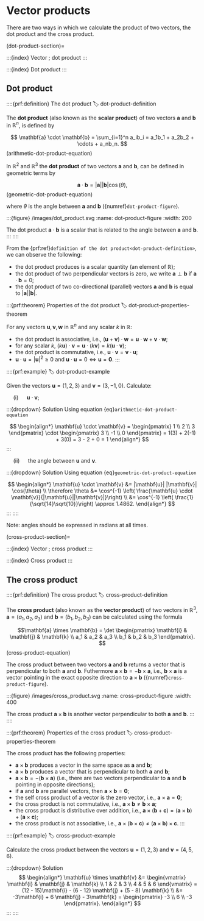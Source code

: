 # Vector products

There are two ways in which we calculate the product of two vectors, the dot product and the cross product.

(dot-product-section)=

:::{index} Vector ; dot product
:::

:::{index} Dot product
:::

## Dot product

::::{prf:definition} The dot product
:label: dot-product-definition

The **dot product** (also known as the **scalar product**) of two vectors $\mathbf{a}$ and $\mathbf{b}$ in $\mathbb{R}^n$, is defined by

$$ \mathbf{a} \cdot \mathbf{b} = \sum_{i=1}^n a_ib_i = a_1b_1 + a_2b_2 + \cdots + a_nb_n. $$(arithmetic-dot-product-equation)

In $\mathbb{R}^2$ and $\mathbb{R}^3$ the **dot product** of two vectors $\mathbf{a}$ and $\mathbf{b}$, can be defined in geometric terms by

$$ \mathbf{a} \cdot \mathbf{b} = |\mathbf{a}| |\mathbf{b}| \cos(\theta), $$(geometric-dot-product-equation)

where $\theta$ is the angle between $\mathbf{a}$ and $\mathbf{b}$ ({numref}`dot-product-figure`).

:::{figure} /images/dot_product.svg
:name: dot-product-figure
:width: 200

The dot product $\mathbf{a} \cdot \mathbf{b}$ is a scalar that is related to the angle between $\mathbf{a}$ and $\mathbf{b}$.
:::
::::

From the {prf:ref}`definition of the dot product<dot-product-definition>`, we can observe the following:

- the dot product produces is a scalar quantity (an element of $\mathbb{R}$);
- the dot product of two perpendicular vectors is zero, we write $\mathbf{a}\perp\mathbf{b}$ if $\mathbf{a}\cdot\mathbf{b}=0$;
- the dot product of two co-directional (parallel) vectors $\mathbf{a}$ and $\mathbf{b}$ is equal to $|\mathbf{a}| |\mathbf{b}|$.

:::{prf:theorem} Properties of the dot product
:label: dot-product-properties-theorem

For any vectors $\mathbf{u},\mathbf{v},\mathbf{w}$ in $\mathbb{R}^n$ and any scalar $k$ in $\mathbb{R}$:

- the dot product is associative, i.e., $(\mathbf{u} + \mathbf{v})\cdot \mathbf{w} = \mathbf{u} \cdot \mathbf{w} + \mathbf{v} \cdot \mathbf{w}$;
- for any scalar $k$, $(k \mathbf{u})\cdot \mathbf{v} = \mathbf{u} \cdot (k \mathbf{v})= k (\mathbf{u} \cdot \mathbf{v})$;
- the dot product is commutative, i.e., $\mathbf{u} \cdot \mathbf{v} = \mathbf{v} \cdot \mathbf{u}$;
- $\mathbf{u} \cdot \mathbf{u} = |\mathbf{u}|^2 \geq 0 \text{ and } \mathbf{u} \cdot \mathbf{u} = 0 \iff \mathbf{u} = \mathbf{0}.$
:::

::::{prf:example}
:label: dot-product-example

Given the vectors $\mathbf{u} = (1, 2, 3)$ and $\mathbf{v} = (3, -1, 0)$. Calculate:

&emsp; (i) &emsp; $\mathbf{u} \cdot \mathbf{v}$;

:::{dropdown} Solution
Using equation {eq}`arithmetic-dot-product-equation`

$$ \begin{align*}
    \mathbf{u} \cdot \mathbf{v} = \begin{pmatrix} 1 \\ 2 \\ 3 \end{pmatrix} \cdot \begin{pmatrix} 3 \\ -1 \\ 0 \end{pmatrix} = 1(3) + 2(-1) + 3(0) = 3 - 2 + 0 = 1
\end{align*} $$
:::

&emsp; (ii) &emsp; the angle between $\mathbf{u}$ and $\mathbf{v}$.

:::{dropdown} Solution
Using equation {eq}`geometric-dot-product-equation`

$$ \begin{align*}
    \mathbf{u} \cdot \mathbf{v} &= |\mathbf{u}| |\mathbf{v}| \cos(\theta) \\
    \therefore \theta &= \cos^{-1} \left( \frac{\mathbf{u} \cdot \mathbf{v}}{|\mathbf{u}||\mathbf{v}|}\right) \\
    &= \cos^{-1} \left( \frac{1}{\sqrt{14}\sqrt{10}}\right) \approx 1.4862.
\end{align*} $$
:::
::::

Note: angles should be expressed in radians at all times.

(cross-product-section)=

:::{index} Vector ; cross product
:::

:::{index} Cross product
:::

## The cross product

::::{prf:definition} The cross product
:label: cross-product-definition

The **cross product** (also known as the **vector product**) of two vectors in $\mathbb{R}^3$, $\mathbf{a}=(a_1,a_2,a_3)$ and $\mathbf{b}=(b_1,b_2,b_3)$ can be calculated using the formula

$$\mathbf{a} \times \mathbf{b} = \det 
\begin{pmatrix}
    \mathbf{i} & \mathbf{j} & \mathbf{k} \\
    a_1 & a_2 & a_3 \\
    b_1 & b_2 & b_3
\end{pmatrix}. $$(cross-product-equation)

The cross product between two vectors $\mathbf{a}$ and $\mathbf{b}$ returns a vector that is perpendicular to both $\mathbf{a}$ and $\mathbf{b}$. Futhermore $\mathbf{a} \times \mathbf{b} = -\mathbf{b} \times \mathbf{a}$, i.e., $\mathbf{b} \times \mathbf{a}$ is a vector pointing in the exact opposite direction to $\mathbf{a} \times \mathbf{b}$ ({numref}`cross-product-figure`).

:::{figure} /images/cross_product.svg
:name: cross-product-figure
:width: 400

The cross product $\mathbf{a} \times \mathbf{b}$ is another vector perpendicular to both $\mathbf{a}$ and $\mathbf{b}$.
:::
::::

:::{prf:theorem} Properties of the cross product
:label: cross-product-properties-theorem

The cross product has the following properties:

- $\mathbf{a}\times \mathbf{b}$ produces a vector in the same space as $\mathbf{a}$ and $\mathbf{b}$;
- $\mathbf{a}\times \mathbf{b}$ produces a vector that is perpendicular to both $\mathbf{a}$ and $\mathbf{b}$;
- $\mathbf{a} \times \mathbf{b} = -(\mathbf{b} \times \mathbf{a})$ (i.e., there are two vectors perpendicular to $\mathbf{a}$ and $\mathbf{b}$ pointing in opposite directions);
- if $\mathbf{a}$ and $\mathbf{b}$ are parallel vectors, then $\mathbf{a}\times \mathbf{b} = \mathbf{0}$;
- the self cross product of a vector is the zero vector, i.e., $\mathbf{a} \times \mathbf{a} = \mathbf{0}$;
- the cross product is not commutative, i.e., $\mathbf{a} \times \mathbf{b} \neq \mathbf{b} \times \mathbf{a}$;
- the cross product is distributive over addition, i.e., $\mathbf{a} \times (\mathbf{b} + \mathbf{c}) = (\mathbf{a} \times \mathbf{b}) + (\mathbf{a} \times \mathbf{c})$;
- the cross product is not associative, i.e., $\mathbf{a} \times (\mathbf{b} \times \mathbf{c}) \neq (\mathbf{a} \times \mathbf{b}) \times \mathbf{c}$.
:::

::::{prf:example}
:label: cross-product-example

Calculate the cross product between the vectors $\mathbf{u} = (1, 2, 3)$ and $\mathbf{v} = (4, 5, 6)$.

:::{dropdown} Solution
$$ \begin{align*}
    \mathbf{u} \times \mathbf{v} &= \begin{vmatrix} \mathbf{i} & \mathbf{j} & \mathbf{k} \\ 1 & 2 & 3 \\ 4 & 5 & 6 \end{vmatrix}
    = (12 - 15)\mathbf{i} - (6 - 12) \mathbf{j} + (5 - 8) \mathbf{k} \\
    &= -3\mathbf{i} + 6 \mathbf{j} - 3\mathbf{k}
    = \begin{pmatrix} -3 \\ 6 \\ -3 \end{pmatrix}.
\end{align*} $$
:::
::::
